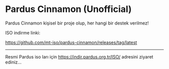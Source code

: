 # Pardus Cinnamon (Unofficial)
Pardus Cinnamon kişisel bir proje olup, her hangi bir destek verilmez!

ISO indirme linki:

https://github.com/mt-iso/pardus-cinnamon/releases/tag/latest

--------------------------------------------------------------------------------------

Resmi Pardus iso ları için https://indir.pardus.org.tr/ISO/ adresini ziyaret ediniz... 
